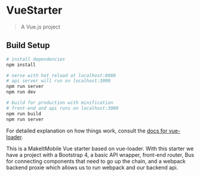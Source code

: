 # VueStarter

> A Vue.js project

## Build Setup

``` bash
# install dependencies
npm install

# serve with hot reload at localhost:8080
# api server will run on localhost:3000
npm run server
npm run dev

# build for production with minification
# front-end and api runs on localhost:3000
npm run build
npm run server
```

For detailed explanation on how things work, consult the [docs for vue-loader](http://vuejs.github.io/vue-loader).

This is a MakeItMobile Vue starter based on vue-loader. With this starter we have a project with a Bootstrap 4, a basic API wrapper, front-end router, Bus for connecting components that need to go up the chain, and a webpack backend proxie which allows us to run webpack and our backend api.
